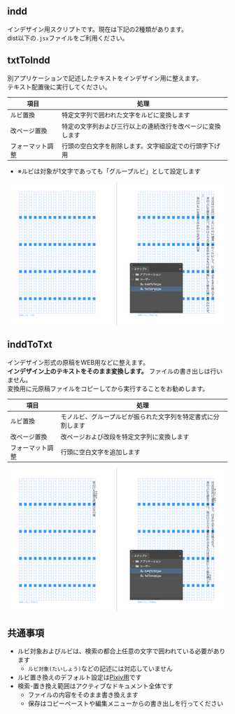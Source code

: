 indd
----

インデザイン用スクリプトです。現在は下記の2種類があります。  
dist以下の`.jsx`ファイルをご利用ください。

## txtToIndd 
別アプリケーションで記述したテキストをインデザイン用に整えます。  
テキスト配置後に実行してください。

| 項目 | 処理 |
|-----|-----|
| ルビ置換 | 特定文字列で囲われた文字をルビに変換します |
| 改ページ置換 | 特定の文字列および三行以上の連続改行を改ページに変換します |
| フォーマット調整 | 行頭の空白文字を削除します。文字組設定での行頭字下げ用 |

- ※ルビは対象が1文字であっても「グループルビ」として設定します


![](assets/txtToIndd.gif)


## inddToTxt
インデザイン形式の原稿をWEB用などに整えます。  
**インデザイン上のテキストをそのまま変換します。** ファイルの書き出しは行いません。  
変換用に元原稿ファイルをコピーしてから実行することをお勧めします。

| 項目 | 処理 |
|-----|-----|
| ルビ置換 | モノルビ、グループルビが振られた文字列を特定書式に分割します |
| 改ページ置換 | 改ページおよび改段を特定文字列に変換します |
| フォーマット調整 | 行頭に空白文字を追加します |

![](assets/inddToTxt.gif)

## 共通事項
- ルビ対象およびルビは、検索の都合上任意の文字で囲われている必要があります
  - `ルビ対象(たいしょう)`などの記述には対応していません
- ルビ置き換えのデフォルト設定は[Pixiv用](https://www.pixiv.help/hc/ja/articles/235584168-%E5%B0%8F%E8%AA%AC%E4%BD%9C%E5%93%81%E3%81%AE%E6%9C%AC%E6%96%87%E5%86%85%E3%81%AB%E4%BD%BF%E3%81%88%E3%82%8B%E7%89%B9%E6%AE%8A%E3%82%BF%E3%82%B0%E3%81%AB%E3%81%A4%E3%81%84%E3%81%A6-%E3%81%9D%E3%82%8C%E3%81%9E%E3%82%8C%E3%81%AE%E6%A9%9F%E8%83%BD%E3%82%92%E6%95%99%E3%81%88%E3%81%A6%E3%81%8F%E3%81%A0%E3%81%95%E3%81%84)です
- 検索･置き換え範囲はアクティブなドキュメント全体です
  - ファイルの内容をそのまま書き換えます
  - 保存はコピーペーストや編集メニューからの書き出しを行ってください
